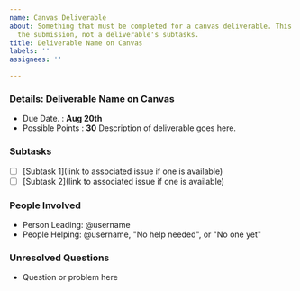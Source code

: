```yaml
---
name: Canvas Deliverable
about: Something that must be completed for a canvas deliverable. This is for tracking
  the submission, not a deliverable's subtasks.
title: Deliverable Name on Canvas
labels: ''
assignees: ''

---
```


### Details: **Deliverable Name on Canvas**
- Due Date.          : **Aug 20th**
- Possible Points : **30**
Description of deliverable goes here.

### Subtasks
- [ ] [Subtask 1](link to associated issue if one is available)
- [ ] [Subtask 2](link to associated issue if one is available)

### People Involved
 - Person Leading: @username
 - People Helping: @username, "No help needed", or "No one yet"

### Unresolved Questions
- Question or problem here
